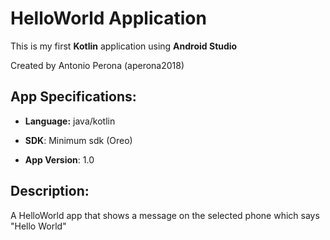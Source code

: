 # HelloWorld Application

This is my first **Kotlin** application using **Android Studio**

Created by Antonio Perona (aperona2018)

## App Specifications:

- **Language:** java/kotlin

- **SDK**: Minimum sdk (Oreo)

- **App Version**: 1.0

## Description:

A HelloWorld app that shows a message on the selected phone which says "Hello World" 
